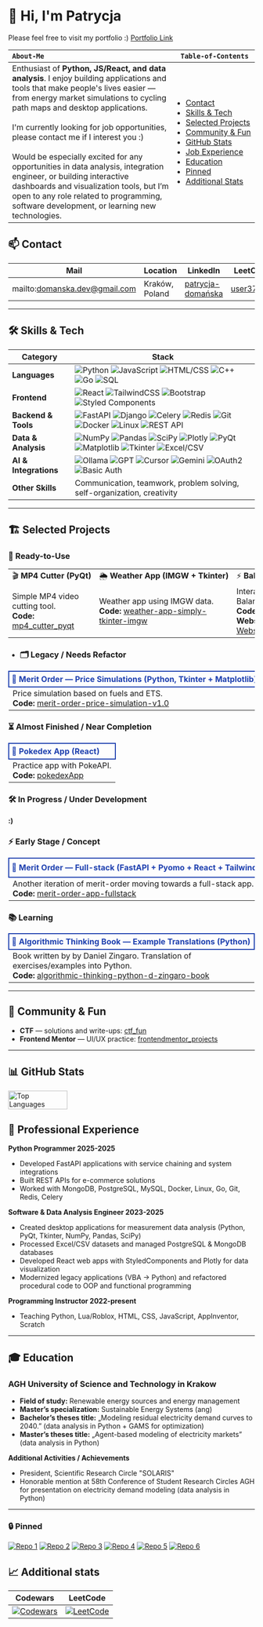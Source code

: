 # 👋 Hi, I'm **Patrycja**

Please feel free to visit my portfolio :) [Portfolio Link](https://domanska-portfolio.vercel.app/)

<table>
  <thead>
  <tr>
    <th style="white-space: nowrap; text-align:left;"><code>About-Me</code></th>
    <th style="white-space: nowrap;"><code>Table&#8209;of&#8209;Contents</code></th>
  </tr>
  </thead>
  <tbody>
  <tr>
    <td style="vertical-align: top;">
      Enthusiast of <b>Python, JS/React, and data analysis</b>. I enjoy building applications and tools that make people's lives easier — from energy market simulations to cycling path maps and desktop applications.<br><br>
      I'm currently looking for job opportunities, please contact me if I interest you :)<br><br>
      Would be especially excited for any opportunities in data analysis, integration engineer, or building interactive dashboards and visualization tools, but I’m open to any role related to programming, software development, or learning new technologies.
    </td>
    <td>
      <ul style="padding-left: 15px; margin: 0;">
        <li><a href="#-contact">Contact</a></li>
        <li><a href="#%EF%B8%8F-skills--tech">Skills<span style="white-space:nowrap"> & <span style="white-space:nowrap">Tech</a></li>
        <li><a href="#%EF%B8%8F-selected-projects">Selected<span style="white-space:nowrap">&nbsp;Projects</a></li>
        <li><a href="#-community--fun">Community<span style="white-space:nowrap">&nbsp;&&nbsp;<span style="white-space:nowrap">Fun</a></li>
        <li><a href="#-github-stats">GitHub<span style="white-space:nowrap"> Stats</a></li>
        <li><a href="#-professional-experience">Job<span style="white-space:nowrap"> Experience</a></li>
        <li><a href="#-education">Education</a></li>
        <li><a href="#-pinned">Pinned</a></li>
        <li><a href="#-additional-stats">Additional<span style="white-space:nowrap"> Stats</a></li>
    </ul>
    </td>
  </tr>
  </tbody>
</table>
      
## 📫 Contact

| **Mail** | **Location** | **LinkedIn** | **LeetCode** | **Codewars** | **GitHub** |
|----------|--------------|--------------|--------------|--------------|------------|
| mailto:domanska.dev@gmail.com | Kraków, Poland | [patrycja-domańska](https://www.linkedin.com/in/patrycja-doma%C5%84ska-a45bb4227) | [user3753Jj](https://leetcode.com/u/user3753Jj/) | [little-star45](https://www.codewars.com/users/little-star45) | [little-star45](https://github.com/little-star45) |

---
## 🛠️ Skills & Tech

| Category                 | Stack |
|--------------------------|-------|
| **Languages**            | ![Python](https://img.shields.io/badge/Python-intermediate-7CFC00?style=flat&logo=python&logoColor=white) ![JavaScript](https://img.shields.io/badge/JS/React-intermediate-7CFC00?style=flat&logo=javascript&logoColor=white) ![HTML/CSS](https://img.shields.io/badge/HTML%2FCSS-intermediate-7CFC00?style=flat&logo=html5&logoColor=white) ![C++](https://img.shields.io/badge/C++-basic-lightblue?style=flat&logo=c%2B%2B&logoColor=white) ![Go](https://img.shields.io/badge/Go-basic-lightblue?style=flat&logo=go&logoColor=white) ![SQL](https://img.shields.io/badge/SQL-basic-lightblue?style=flat&logo=mysql&logoColor=white) |
| **Frontend**             | ![React](https://img.shields.io/badge/React-intermediate-7CFC00?style=flat&logo=react&logoColor=white) ![TailwindCSS](https://img.shields.io/badge/TailwindCSS-basic-lightblue?style=flat&logo=tailwind-css&logoColor=white) ![Bootstrap](https://img.shields.io/badge/Bootstrap-7952B3?style=flat&logo=bootstrap&logoColor=white) ![Styled Components](https://img.shields.io/badge/Styled_Components-DB7093?style=flat&logo=styled-components&logoColor=white) |
| **Backend & Tools**      | ![FastAPI](https://img.shields.io/badge/FastAPI-intermediate-7CFC00?style=flat&logo=fastapi&logoColor=white) ![Django](https://img.shields.io/badge/Django-basic-lightblue?style=flat&logo=django&logoColor=white) ![Celery](https://img.shields.io/badge/Celery-basic-lightblue?style=flat) ![Redis](https://img.shields.io/badge/Redis-basic-lightblue?style=flat&logo=redis&logoColor=white) ![Git](https://img.shields.io/badge/Git-basic-lightblue?style=flat&logo=git&logoColor=white) ![Docker](https://img.shields.io/badge/Docker-basic-lightblue?style=flat&logo=docker&logoColor=white) ![Linux](https://img.shields.io/badge/Linux-basic-lightblue?style=flat&logo=linux&logoColor=white) ![REST API](https://img.shields.io/badge/REST_API-8B4513?style=flat) |
| **Data & Analysis**      | ![NumPy](https://img.shields.io/badge/NumPy-013243?style=flat&logo=numpy&logoColor=white) ![Pandas](https://img.shields.io/badge/Pandas-150458?style=flat&logo=pandas&logoColor=white) ![SciPy](https://img.shields.io/badge/SciPy-8CAAE6?style=flat&logo=scipy&logoColor=white) ![Plotly](https://img.shields.io/badge/Plotly-FF3D00?style=flat&logo=plotly&logoColor=white) ![PyQt](https://img.shields.io/badge/PyQt-41CD52?style=flat) ![Matplotlib](https://img.shields.io/badge/Matplotlib-11557C?style=flat)  ![Tkinter](https://img.shields.io/badge/Tkinter-FF6347?style=flat) ![Excel/CSV](https://img.shields.io/badge/Excel/CSV-217346?style=flat&logo=microsoft-excel&logoColor=white) |
| **AI & Integrations**    | ![Ollama](https://img.shields.io/badge/Ollama-00CED1?style=flat&logo=ollama&logoColor=white) ![GPT](https://img.shields.io/badge/GPT-FF9900?style=flat) ![Cursor](https://img.shields.io/badge/Cursor-6C63FF?style=flat) ![Gemini](https://img.shields.io/badge/Gemini-4B0082?style=flat)  ![OAuth2](https://img.shields.io/badge/OAuth2-FFA500?style=flat) ![Basic Auth](https://img.shields.io/badge/Basic_Auth-808080?style=flat) |
| **Other Skills**         | Communication, teamwork, problem solving, self-organization, creativity |

---
## 🏗️ Selected Projects

### 🚀 Ready-to-Use

<table>
  <tr>
    <td style="white-space: nowrap;">🎬 <b>MP4 Cutter (PyQt)</b></td>
    <td style="white-space: nowrap;">🌦️ <b>Weather App (IMGW + Tkinter)</b></td>
    <td style="white-space: nowrap;">⚡ <b>Balancing Market (React + Plotly)</b></td>
  </tr>
  <tr>
    <td>Simple MP4 video cutting tool. <br> <b>Code:</b> <a href="https://github.com/little-star45/mp4_cutter_pyqt">mp4_cutter_pyqt</a></td>
    <td>Weather app using IMGW data. <br> <b>Code:</b> <a href="https://github.com/little-star45/weather-app-simply-tkinter-imgw">weather-app-simply-tkinter-imgw</a></td>
    <td>Interactive exploration of Polish Balancing Market. <br> <b>Code:</b> <a href="https://github.com/little-star45/balancing-market-app-web">balancing-market-app-web </a> <br> <b>Website:</b> <a href="https://little-star45.github.io/balancing-market-app-web/">Balancing Market App Website</a></td>
  </tr>
</table>

* ### 🗂️ Legacy / Needs Refactor
<table>
  <tr>
    <td style="white-space: nowrap; font-weight:bold; border: 2px solid #1E40AF; padding:5px; color:#1E40AF;">🧮 <b>Merit Order — Price Simulations (Python, Tkinter + Matplotlib)</b></td>
  </tr>
  <tr>
    <td>
      Price simulation based on fuels and ETS.<br>
      <b>Code:</b> <a href="https://github.com/little-star45/merit-order-price-simulation-v1.0">merit-order-price-simulation-v1.0</a>
    </td>
  </tr>
</table>

### ⏳ Almost Finished / Near Completion
<table>
  <tr>
    <td style="white-space: nowrap; font-weight:bold; border: 2px solid #1E40AF; padding:5px; color:#1E40AF;">🎒 <b>Pokedex App (React) </b></td>
  </tr>
  <tr>
    <td>
      Practice app with PokeAPI.<br>
      <b>Code:</b> <a href="https://github.com/little-star45/pokedexApp">pokedexApp</a>
    </td>
  </tr>
</table>

### 🛠️ In Progress / Under Development

#### :)

### ⚡ Early Stage / Concept
<table>
  <tr>
    <td style="white-space: nowrap; font-weight:bold; border: 2px solid #1E40AF; padding:5px; color:#1E40AF;">🔧 <b>Merit Order — Full-stack (FastAPI + Pyomo + React + TailwindCSS)</b></td>
    <td style="white-space: nowrap; font-weight:bold; border: 2px solid #1E40AF; padding:5px; color:#1E40AF;">🚲 <b>Cyclo KRK — Bikepaths Map (FastAPI + GraphHopper + React + TailwindCSS)</b></td>
  </tr>
  <tr>
    <td>
      Another iteration of merit-order moving towards a full-stack app.<br>
      <b>Code:</b> <a href="https://github.com/little-star45/merit-order-app-fullstack">merit-order-app-fullstack</a>
    </td>
    <td>
      App for planning bike routes with path priority — safer and more enjoyable.<br>
      <b>Code:</b> <a href="https://github.com/little-star45/cyclo-krk-bikepaths-map">cyclo-krk-bikepaths-map</a>
    </td>
  </tr>
</table>

### 📚 Learning
<table>
  <tr>
    <td style="white-space: nowrap; font-weight:bold; border: 2px solid #1E40AF; padding:5px; color:#1E40AF;">🐍 <b>Algorithmic Thinking Book — Example Translations (Python)</b></td>
  </tr>
  <tr>
    <td>
      Book written by by Daniel Zingaro. 
      Translation of exercises/examples into Python.<br>
      <b>Code:</b> <a href="https://github.com/little-star45/algorithmic-thinking-python-d-zingaro-book">algorithmic-thinking-python-d-zingaro-book</a>
    </td>
  </tr>
</table>

---
## 🤝 Community & Fun
* **CTF** — solutions and write-ups: [ctf_fun](https://github.com/little-star45/ctf_fun)
* **Frontend Mentor** — UI/UX practice: [frontendmentor_projects](https://github.com/little-star45/frontendmentor_projects)
---
## 📊 GitHub Stats
<div style="display: flex; gap: 10px; flex-wrap: wrap;">
  <!--<img src="https://github-readme-stats.vercel.app/api?username=little-star45&show_icons=true&theme=tokyonight" alt="Patrycja's GitHub Stats" width="49%"/>-->
  <img src="https://github-readme-stats.vercel.app/api/top-langs/?username=little-star45&layout=compact&theme=tokyonight" alt="Top Languages" width="49%"/>
</div>

## 💼 Professional Experience
**Python Programmer 2025-2025**
- Developed FastAPI applications with service chaining and system integrations
- Built REST APIs for e-commerce solutions
- Worked with MongoDB, PostgreSQL, MySQL, Docker, Linux, Go, Git, Redis, Celery

**Software & Data Analysis Engineer 2023-2025**
- Created desktop applications for measurement data analysis (Python, PyQt, Tkinter, NumPy, Pandas, SciPy)
- Processed Excel/CSV datasets and managed PostgreSQL & MongoDB databases
- Developed React web apps with StyledComponents and Plotly for data visualization
- Modernized legacy applications (VBA → Python) and refactored procedural code to OOP and functional programming

**Programming Instructor 2022-present**
- Teaching Python, Lua/Roblox, HTML, CSS, JavaScript, AppInventor, Scratch

---
## 🎓 Education
### **AGH University of Science and Technology in Krakow**
- **Field of study:** Renewable energy sources and energy management
- **Master’s specialization:** Sustainable Energy Systems (ang)
- **Bachelor’s theses title:** „Modeling residual electricity demand curves to 2040.” (data analysis in Python + GAMS for optimization)
- **Master’s theses title:** „Agent-based modeling of electricity markets” (data analysis in Python)
  
**Additional Activities / Achievements**
- President, Scientific Research Circle "SOLARIS"
- Honorable mention at 58th Conference of Student Research Circles AGH for presentation on electricity demand modeling (data analysis in Python)

---

### 🔒 Pinned
[![Repo 1](https://github-readme-stats.vercel.app/api/pin/?username=little-star45&repo=cyclo-krk-bikepaths-map&show_owner=true&theme=tokyonight)](https://github.com/little-star45/cyclo-krk-bikepaths-map)
[![Repo 2](https://github-readme-stats.vercel.app/api/pin/?username=little-star45&repo=balancing-market-app-web&show_owner=true&theme=tokyonight)](https://github.com/little-star45/balancing-market-app-web)
[![Repo 3](https://github-readme-stats.vercel.app/api/pin/?username=little-star45&repo=merit-order-price-simulation-v1.0&show_owner=true&theme=tokyonight)](https://github.com/little-star45/merit-order-price-simulation-v1.0)
[![Repo 4](https://github-readme-stats.vercel.app/api/pin/?username=little-star45&repo=mp4_cutter_pyqt&show_owner=true&theme=tokyonight)](https://github.com/little-star45/mp4_cutter_pyqt)
[![Repo 5](https://github-readme-stats.vercel.app/api/pin/?username=little-star45&repo=weather-app-simply-tkinter-imgw&show_owner=true&theme=tokyonight)](https://github.com/little-star45/weather-app-simply-tkinter-imgw)
[![Repo 6](https://github-readme-stats.vercel.app/api/pin/?username=little-star45&repo=pokedexApp&show_owner=true&theme=tokyonight)](https://github.com/little-star45/pokedexApp)

## 📈 Additional stats

| Codewars | LeetCode |
|----------|----------|
| [![Codewars](https://github.r2v.ch/codewars?user=little-star45&name=true&top_languages=true&stroke=%23b362ff&theme=nord)](https://www.codewars.com/users/little-star45) | [![LeetCode](https://leetcard.jacoblin.cool/little-star45?ext=#)](https://leetcode.com/little-star45) |


